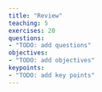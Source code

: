 ```yaml
---
title: "Review"
teaching: 5
exercises: 20
questions:
- "TODO: add questions"
objectives:
- "TODO: add objectives"
keypoints:
- "TODO: add key points"
---
```


